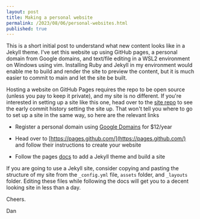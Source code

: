 ```yaml
---
layout: post
title: Making a personal website
permalink: /2023/08/06/personal-websites.html
published: true
---
```


This is a short initial post to understand what new content looks like in a
Jekyll theme. I've set this website up using GitHub pages, a personal domain
from Google domains, and text/file editing in a WSL2 environment on Windows
using vim. Installing Ruby and Jekyll in my environment would enable me to build
and render the site to preview the content, but it is much easier to commit to
main and let the site be built.

Hosting a website on GitHub Pages requires the repo to be open source (unless
you pay to keep it private), and my site is no different. If you're interested
in setting up a site like this one, head over to the
[site repo](https://github.com/danjdrennan/danjdrennan.github.io)
to see the early commit history setting the site up. That won't tell you where
to go to set up a site in the same way, so here are the relevant links

- Register a personal domain using [Google Domains](domains.google.com) for
  $12/year

- Head over to [https://pages.github.com/](https://pages.github.com/) and follow
  their instructions to create your website

- Follow the pages
  [docs](https://docs.github.com/en/pages/getting-started-with-github-pages/creating-a-github-pages-site)
  to add a Jekyll theme and build a site

If you are going to use a Jekyll site, consider copying and pasting the
structure of my site from the `_config.yml` file, `assets` folder, and
`_layouts` folder. Editing these files while following the docs will get you to
a decent looking site in less than a day.

Cheers.

Dan

